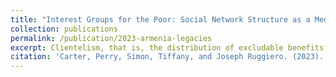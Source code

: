 ```yaml
---
title: "Interest Groups for the Poor: Social Network Structure as a Mediator Between Economic Vulnerability, Social Identity, and Clientelism."
collection: publications
permalink: /publication/2023-armenia-legacies
excerpt: Clientelism, that is, the distribution of excludable benefits to citizens contingent on their political support, is associated with a host of negative economic and social outcomes. In addition to undermining the democratic process, clientelism has been linked with reduced trust, corruption and weakened public service delivery. Building on a formal model of clientelist transfers on a network, we study the effect of social networks on the prevalence and effectiveness of vote-buying. By combining complete local census data with aggregated data for small villages in Punjab, Pakistan, we estimate the effects of social network structure on identity politics and redistribution at the local level.
citation: 'Carter, Perry, Simon, Tiffany, and Joseph Ruggiero. (2023). &quot;Interest Groups for the Poor: Social Network Structure as a Mediator Between Economic Vulnerability, Social Identity, and Clientelism.&quot; <i>Working Paper</i>.'
---
```

